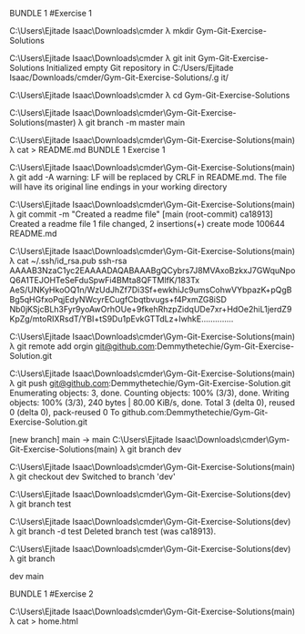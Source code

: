 BUNDLE 1 
#Exercise 1

C:\Users\Ejitade Isaac\Downloads\cmder
λ mkdir Gym-Git-Exercise-Solutions

C:\Users\Ejitade Isaac\Downloads\cmder
λ git init Gym-Git-Exercise-Solutions
Initialized empty Git repository in C:/Users/Ejitade Isaac/Downloads/cmder/Gym-Git-Exercise-Solutions/.g it/

C:\Users\Ejitade Isaac\Downloads\cmder
λ cd Gym-Git-Exercise-Solutions

C:\Users\Ejitade Isaac\Downloads\cmder\Gym-Git-Exercise-Solutions(master)
λ git branch -m master main

C:\Users\Ejitade Isaac\Downloads\cmder\Gym-Git-Exercise-Solutions(main)
λ cat > README.md
BUNDLE 1
Exercise 1

C:\Users\Ejitade Isaac\Downloads\cmder\Gym-Git-Exercise-Solutions(main)
λ git add -A
warning: LF will be replaced by CRLF in README.md.
The file will have its original line endings in your working directory

C:\Users\Ejitade Isaac\Downloads\cmder\Gym-Git-Exercise-Solutions(main)
λ git commit -m "Created a readme file"
[main (root-commit) ca18913] Created a readme file
1 file changed, 2 insertions(+)
create mode 100644 README.md

C:\Users\Ejitade Isaac\Downloads\cmder\Gym-Git-Exercise-Solutions(main)
λ cat ~/.ssh/id_rsa.pub
ssh-rsa AAAAB3NzaC1yc2EAAAADAQABAAABgQCybrs7J8MVAxoBzkxJ7GWquNpoQ6A1TEJOHTeSeFduSpwFi4BMta8QFTMlfK/183Tx AeS/UNKyHkoOQ1n/WzUdJhZf7Di3Sf+ewkhiJc9umsCohwVYbpazK+pQgBBg5qHGfxoPqjEdyNWcyrECugfCbqtbvugs+f4PxmZG8iSD Nb0jKSjcBLh3Fyr9yoAwOrhOUe+9fkehRhzpZidqUDe7xr+HdOe2hiL1jerdZ9KpZg/mtoRIXRsdT/YBI+tS9Du1pEvkGTTdLz+IwhkE..............

C:\Users\Ejitade Isaac\Downloads\cmder\Gym-Git-Exercise-Solutions(main)
λ git remote add orgin git@github.com:Demmythetechie/Gym-Git-Exercise-Solution.git

C:\Users\Ejitade Isaac\Downloads\cmder\Gym-Git-Exercise-Solutions(main)
λ git push git@github.com:Demmythetechie/Gym-Git-Exercise-Solution.git
Enumerating objects: 3, done.
Counting objects: 100% (3/3), done.
Writing objects: 100% (3/3), 240 bytes | 80.00 KiB/s, done.
Total 3 (delta 0), reused 0 (delta 0), pack-reused 0
To github.com:Demmythetechie/Gym-Git-Exercise-Solution.git

[new branch] main -> main
C:\Users\Ejitade Isaac\Downloads\cmder\Gym-Git-Exercise-Solutions(main)
λ git branch dev

C:\Users\Ejitade Isaac\Downloads\cmder\Gym-Git-Exercise-Solutions(main)
λ git checkout dev
Switched to branch 'dev'

C:\Users\Ejitade Isaac\Downloads\cmder\Gym-Git-Exercise-Solutions(dev)
λ git branch test

C:\Users\Ejitade Isaac\Downloads\cmder\Gym-Git-Exercise-Solutions(dev)
λ git branch -d test
Deleted branch test (was ca18913).

C:\Users\Ejitade Isaac\Downloads\cmder\Gym-Git-Exercise-Solutions(dev)
λ git branch

dev
main


BUNDLE 1
#Exercise 2

C:\Users\Ejitade Isaac\Downloads\cmder\Gym-Git-Exercise-Solutions(main)
λ cat > home.html
<!DOCTYPE html>
<html lang="en">
        <head>
                <title>Home</html>
        </head>
        <body>
                <div>
                        <p>This is the home page</p>
                </div>
        </body>
</html>

C:\Users\Ejitade Isaac\Downloads\cmder\Gym-Git-Exercise-Solutions(main)
λ git add home.html
warning: LF will be replaced by CRLF in home.html.
The file will have its original line endings in your working directory

C:\Users\Ejitade Isaac\Downloads\cmder\Gym-Git-Exercise-Solutions(main)
λ git stash
Saved working directory and index state WIP on main: df0bae3 deleted

C:\Users\Ejitade Isaac\Downloads\cmder\Gym-Git-Exercise-Solutions(main)
λ cat > about.html
<!DOCTYPE html>
<html lang="en">
        <head>
                <title>Home</html>
        </head>
        <body>
                <div>
                        <p>This is the about page</p>
                </div>
        </body>
</html>

C:\Users\Ejitade Isaac\Downloads\cmder\Gym-Git-Exercise-Solutions(main)
λ git add about.html
warning: LF will be replaced by CRLF in about.html.
The file will have its original line endings in your working directory

C:\Users\Ejitade Isaac\Downloads\cmder\Gym-Git-Exercise-Solutions(main)
λ git stash
Saved working directory and index state WIP on main: df0bae3 deleted

C:\Users\Ejitade Isaac\Downloads\cmder\Gym-Git-Exercise-Solutions(main)
λ cat > team.html
<!DOCTYPE html>
<html lang="en">
        <head>
                <title>Home</html>
        </head>
        <body>
                <div>
                        <p>This is the team page</p>
                </div>
        </body>
</html>

C:\Users\Ejitade Isaac\Downloads\cmder\Gym-Git-Exercise-Solutions(main)
λ git add team.html
warning: LF will be replaced by CRLF in team.html.
The file will have its original line endings in your working directory

C:\Users\Ejitade Isaac\Downloads\cmder\Gym-Git-Exercise-Solutions(main)
λ git stash
Saved working directory and index state WIP on main: df0bae3 deleted

C:\Users\Ejitade Isaac\Downloads\cmder\Gym-Git-Exercise-Solutions(main)
λ git add -A

C:\Users\Ejitade Isaac\Downloads\cmder\Gym-Git-Exercise-Solutions(main)
λ git stash list
stash@{0}: WIP on main: df0bae3 deleted
stash@{1}: WIP on main: df0bae3 deleted
stash@{2}: WIP on main: df0bae3 deleted

C:\Users\Ejitade Isaac\Downloads\cmder\Gym-Git-Exercise-Solutions(main)
λ ls
README.md

C:\Users\Ejitade Isaac\Downloads\cmder\Gym-Git-Exercise-Solutions(main)
λ git stash pop stash@{1}
On branch main
Changes to be committed:
  (use "git restore --staged <file>..." to unstage)
        new file:   about.html

Dropped stash@{1} (c62da0414bdbc6ddad3321d099d89e397ca3e321)

C:\Users\Ejitade Isaac\Downloads\cmder\Gym-Git-Exercise-Solutions(main)
λ git add -A

C:\Users\Ejitade Isaac\Downloads\cmder\Gym-Git-Exercise-Solutions(main)
λ git commit -m "about.html file was unstashed"
[main 90cc27b] about.html file was unstashed
 1 file changed, 11 insertions(+)
 create mode 100644 about.html

C:\Users\Ejitade Isaac\Downloads\cmder\Gym-Git-Exercise-Solutions(main)
λ git stash pop --index 1
<stdin>:14: trailing whitespace.
                        <p>This is the home page</p>
warning: 1 line adds whitespace errors.
On branch main
Changes to be committed:
  (use "git restore --staged <file>..." to unstage)
        new file:   home.html

Dropped refs/stash@{1} (2eef36cd5ae77bf6666512c87c6d6cf3f195fc5d)

C:\Users\Ejitade Isaac\Downloads\cmder\Gym-Git-Exercise-Solutions(main)
λ git add -A

C:\Users\Ejitade Isaac\Downloads\cmder\Gym-Git-Exercise-Solutions(main)
λ git commit -m "home.html file was unstashed"
[main 5585050] home.html file was unstashed
 1 file changed, 11 insertions(+)
 create mode 100644 home.html

C:\Users\Ejitade Isaac\Downloads\cmder\Gym-Git-Exercise-Solutions(main)
λ git push git@github.com:Demmythetechie/Gym-Git-Exercise-Solution.git
Enumerating objects: 7, done.
Counting objects: 100% (7/7), done.
Delta compression using up to 4 threads
Compressing objects: 100% (6/6), done.
Writing objects: 100% (6/6), 638 bytes | 212.00 KiB/s, done.
Total 6 (delta 2), reused 0 (delta 0), pack-reused 0
remote: Resolving deltas: 100% (2/2), done.
To github.com:Demmythetechie/Gym-Git-Exercise-Solution.git
   df0bae3..5585050  main -> main

C:\Users\Ejitade Isaac\Downloads\cmder\Gym-Git-Exercise-Solutions(main)
λ git stash pop --index 0
<stdin>:14: trailing whitespace.
                        <p>This is the team page</p>
warning: 1 line adds whitespace errors.
On branch main
Changes to be committed:
  (use "git restore --staged <file>..." to unstage)
        new file:   team.html

Dropped refs/stash@{0} (0110c5af826fc0d9e08f6534c0f4fde5040caa69)

C:\Users\Ejitade Isaac\Downloads\cmder\Gym-Git-Exercise-Solutions(main)
λ git reset --hard
HEAD is now at 5585050 home.html file was unstashed

C:\Users\Ejitade Isaac\Downloads\cmder\Gym-Git-Exercise-Solutions(main)
λ ls
about.html  home.html  README.md



BUNDLE 2
#e[2Exercise 1
                  
BUNDLE 2
# Exercise 1

C:\Users\Ejitade Isaac\Downloads\cmder\Gym-Git-Exercise-Solutions(main)
λ git branch ft/bundle-2

C:\Users\Ejitade Isaac\Downloads\cmder\Gym-Git-Exercise-Solutions(main)
λ git checkout ft/bundle-2
Switched to branch 'ft/bundle-2'
M       README.md

C:\Users\Ejitade Isaac\Downloads\cmder\Gym-Git-Exercise-Solutions(ft/bundle-2)
λ cat > services.html
<!DOCTYPE html>
<html lang="en">
        <head>
                <title>Home</html>
        </head>
        <body>
                <div>
                        <p>This is the service page</p>
                </div>
        </body>
</html>

C:\Users\Ejitade Isaac\Downloads\cmder\Gym-Git-Exercise-Solutions(ft/bundle-2)
λ cat >> README.md

BUNDLE 2
#Exercise 1

C:\Users\Ejitade Isaac\Downloads\cmder\Gym-Git-Exercise-Solutions(ft/bundle-2)
λ git add services.html README.md
warning: LF will be replaced by CRLF in README.md.
The file will have its original line endings in your working directory
warning: LF will be replaced by CRLF in services.html.
The file will have its original line endings in your working directory

C:\Users\Ejitade Isaac\Downloads\cmder\Gym-Git-Exercise-Solutions(ft/bundle-2)
λ git commit -m "created a new branch and added some changes"
[ft/bundle-2 3563c8b] created a new branch and added some changes
 2 files changed, 15 insertions(+)
 create mode 100644 services.html

C:\Users\Ejitade Isaac\Downloads\cmder\Gym-Git-Exercise-Solutions(ft/bundle-2)
λ git push git@github.com:Demmythetechie/Gym-Git-Exercise-Solution.git
Enumerating objects: 6, done.
Counting objects: 100% (6/6), done.
Delta compression using up to 4 threads
Compressing objects: 100% (4/4), done.
Writing objects: 100% (4/4), 543 bytes | 271.00 KiB/s, done.
Total 4 (delta 1), reused 0 (delta 0), pack-reused 0
remote: Resolving deltas: 100% (1/1), completed with 1 local object.
remote:
remote: Create a pull request for 'ft/bundle-2' on GitHub by visiting:
remote:      https://github.com/Demmythetechie/Gym-Git-Exercise-Solution/pull/new/ft/bundle-2
remote:p
To github.com:Demmythetechie/Gym-Git-Exercise-Solution.git
 * [new branch]      ft/bundle-2 -> ft/bundle-2



BUNDLE 3
#Exercise 1

using vi cleared all my history command and response but used history command in cmder to find my command history.

  git branch ft/team-page
  cat > team.html
  git add team.html
  git commit -m "Created a branch ft/team-page and a html file in it"
  git checkout main
  git  branch ft/contact-page
  git log -1
  git checkout ft/contact-page
  git cherry-pick 9a2098516ddea1b4e515fcf223d5ca6f56929631
  cat > contact.html
  git add -A
  git commit -m "cherry picked the last changes made to branch ft/team-page and added a new html file"
  git branch ft/faq-page
  git checkout ft/faq-page
  cat > faq.html
  git add faq.html
  git commit -m "Created a new branch ft/faq-page and an html file faq.html"
  git push git@github.com:Demmythetechie/Gym-Git-Exercise-Solution.git
  git checkout ft/team-page
  git revert 9a2098516ddea1b4e515fcf223d5ca6f56929631
  git add -A
  git commit -m "reverted changes of contact branch commit made to team branch previously"
  git push git@github.com:Demmythetechie/Gym-Git-Exercise-Solution.git


BUNDLE 3
#Exercise 2

C:\Users\Ejitade Isaac\Downloads\cmder\Gym-Git-Exercise-Solutions(main)
λ git checkout ft/home-page-redesign
Switched to branch 'ft/home-page-redesign'

C:\Users\Ejitade Isaac\Downloads\cmder\Gym-Git-Exercise-Solutions(ft/home-page-redesign)
λ git rebase main
Successfully rebased and updated refs/heads/ft/home-page-redesign.

C:\Users\Ejitade Isaac\Downloads\cmder\Gym-Git-Exercise-Solutions(ft/home-page-redesign)
λ sed -i "9 a \\t\t\t<p>we got all changes made to the main branch using git rebase main</p>" home.html

C:\Users\Ejitade Isaac\Downloads\cmder\Gym-Git-Exercise-Solutions(ft/home-page-redesign)
λ git add -A

C:\Users\Ejitade Isaac\Downloads\cmder\Gym-Git-Exercise-Solutions(ft/home-page-redesign)
λ git commit -m "created ft/home-page-redesign bramch and rebased all changes of main so far to it"
[ft/home-page-redesign 9996912] created ft/home-page-redesign bramch and rebased all changes of main so far to it
 1 file changed, 1 insertion(+)

C:\Users\Ejitade Isaac\Downloads\cmder\Gym-Git-Exercise-Solutions(ft/home-page-redesign)
λ git push git@github.com:Demmythetechie/Gym-Git-Exercise-Solution.git
Enumerating objects: 14, done.
Counting objects: 100% (14/14), done.
Delta compression using up to 4 threads
Compressing objects: 100% (12/12), done.
Writing objects: 100% (12/12), 1.52 KiB | 518.00 KiB/s, done.
Total 12 (delta 5), reused 0 (delta 0), pack-reused 0
remote: Resolving deltas: 100% (5/5), completed with 1 local object.
remote:
remote: Create a pull request for 'ft/home-page-redesign' on GitHub by visiting:
remote:      https://github.com/Demmythetechie/Gym-Git-Exercise-Solution/pull/new/ft/home-page-redesign
remote:
To github.com:Demmythetechie/Gym-Git-Exercise-Solution.git
 * [new branch]      ft/home-page-redesign -> ft/home-page-redesign


BUNDLE 4
#Exercise 1

C:\Users\Ejitade Isaac\Downloads\cmder\Gym-Git-Exercise-Solutions(ft/home-page-redesign)
λ git checkout main
Switched to branch 'main'

C:\Users\Ejitade Isaac\Downloads\cmder\Gym-Git-Exercise-Solutions(main)
λ git remote add git-copy git@github.com:Demmythetechie/git-copy.git

C:\Users\Ejitade Isaac\Downloads\cmder\Gym-Git-Exercise-Solutions(main)
λ sed -i "10 a \\t\t\t<p>A new remote repo (git-copy) as been created and added</p>" home.html

C:\Users\Ejitade Isaac\Downloads\cmder\Gym-Git-Exercise-Solutions(main)
λ sed -i "9 a \\t\t\t<p>A new remote repo (git-copy) as been created and added</p>" home.html

C:\Users\Ejitade Isaac\Downloads\cmder\Gym-Git-Exercise-Solutions(main)
λ git add -A

C:\Users\Ejitade Isaac\Downloads\cmder\Gym-Git-Exercise-Solutions(main)
λ git commit -m "Created a new remote repo (git-copy) as been created and added it"
[main 269eea0] Created a new remote repo (git-copy) as been created and added it
 1 file changed, 1 insertion(+)

C:\Users\Ejitade Isaac\Downloads\cmder\Gym-Git-Exercise-Solutions(main)
λ git push git@github.com:Demmythetechie/Gym-Git-Exercise-Solution.git
Enumerating objects: 5, done.
Counting objects: 100% (5/5), done.
Delta compression using up to 4 threads
Compressing objects: 100% (3/3), done.
Writing objects: 100% (3/3), 380 bytes | 380.00 KiB/s, done.
Total 3 (delta 2), reused 0 (delta 0), pack-reused 0
remote: Resolving deltas: 100% (2/2), completed with 2 local objects.
To github.com:Demmythetechie/Gym-Git-Exercise-Solution.git
   8d09341..269eea0  main -> main

C:\Users\Ejitade Isaac\Downloads\cmder\Gym-Git-Exercise-Solutions(main)
λ git push git@github.com:Demmythetechie/git-copy.git
Enumerating objects: 55, done.
Counting objects: 100% (55/55), done.
Delta compression using up to 4 threads
Compressing objects: 100% (51/51), done.
Writing objects: 100% (55/55), 9.17 KiB | 447.00 KiB/s, done.
Total 55 (delta 26), reused 0 (delta 0), pack-reused 0
remote: Resolving deltas: 100% (26/26), done.
To github.com:Demmythetechie/git-copy.git
 * [new branch]      main -> main


BUNDLE 4
#Exercise 2

C:\Users\Ejitade Isaac\Downloads\cmder\Gym-Git-Exercise-Solutions(main)
λ git branch ft/footer

C:\Users\Ejitade Isaac\Downloads\cmder\Gym-Git-Exercise-Solutions(main)
λ git checkout ft/footer
Switched to branch 'ft/footer'

C:\Users\Ejitade Isaac\Downloads\cmder\Gym-Git-Exercise-Solutions(ft/footer)
λ cat > footer.html
<!DOCTYPE html>
<html lang="en">
        <head>
                <title>Home</html>
        </head>
        <body>
                <div>
                        <p>This is the footer section of the home page</p>
                </div>
        </body>
</html>


C:\Users\Ejitade Isaac\Downloads\cmder\Gym-Git-Exercise-Solutions(ft/footer)
λ git add footer.html
warning: LF will be replaced by CRLF in footer.html.
The file will have its original line endings in your working directory

C:\Users\Ejitade Isaac\Downloads\cmder\Gym-Git-Exercise-Solutions(ft/footer)
λ git commit -m "Created ft/footer and footer.html branch in it"
[ft/footer 545ec40] Created ft/footer and footer.html branch in it
 1 file changed, 13 insertions(+)
 create mode 100644 footer.html

C:\Users\Ejitade Isaac\Downloads\cmder\Gym-Git-Exercise-Solutions(ft/footer)
λ sed -i "s/div/footer/g" footer.html

C:\Users\Ejitade Isaac\Downloads\cmder\Gym-Git-Exercise-Solutions(ft/footer)
λ git add footer.html

C:\Users\Ejitade Isaac\Downloads\cmder\Gym-Git-Exercise-Solutions(ft/footer)
λ git commit -m "Changed the div element in footer.html to footer element"
[ft/footer c97f697] Changed the div element in footer.html to footer element
 1 file changed, 3 insertions(+), 4 deletions(-)

C:\Users\Ejitade Isaac\Downloads\cmder\Gym-Git-Exercise-Solutions(ft/footer)
λ git push git@github.com:Demmythetechie/Gym-Git-Exercise-Solution.git
Enumerating objects: 7, done.
Counting objects: 100% (7/7), done.
Delta compression using up to 4 threads
Compressing objects: 100% (6/6), done.
Writing objects: 100% (6/6), 721 bytes | 360.00 KiB/s, done.
Total 6 (delta 3), reused 0 (delta 0), pack-reused 0
remote: Resolving deltas: 100% (3/3), completed with 1 local object.
remote:
remote: Create a pull request for 'ft/footer' on GitHub by visiting:
remote:      https://github.com/Demmythetechie/Gym-Git-Exercise-Solution/pull/new/ft/footer
remote:
To github.com:Demmythetechie/Gym-Git-Exercise-Solution.git
 * [new branch]      ft/footer -> ft/footer

C:\Users\Ejitade Isaac\Downloads\cmder\Gym-Git-Exercise-Solutions(ft/footer)
λ git push git@github.com:Demmythetechie/git-copy.git
Enumerating objects: 7, done.
Counting objects: 100% (7/7), done.
Delta compression using up to 4 threads
Compressing objects: 100% (6/6), done.
Writing objects: 100% (6/6), 721 bytes | 360.00 KiB/s, done.
Total 6 (delta 3), reused 0 (delta 0), pack-reused 0
remote: Resolving deltas: 100% (3/3), completed with 1 local object.
remote:
remote: Create a pull request for 'ft/footer' on GitHub by visiting:
remote:      https://github.com/Demmythetechie/git-copy/pull/new/ft/footer
remote:
To github.com:Demmythetechie/git-copy.git
 * [new branch]      ft/footer -> ft/footer

C:\Users\Ejitade Isaac\Downloads\cmder\Gym-Git-Exercise-Solutions(ft/footer)
λ git checkout main
Switched to branch 'main'

C:\Users\Ejitade Isaac\Downloads\cmder\Gym-Git-Exercise-Solutions(main)
λ git branch ft/squashing

C:\Users\Ejitade Isaac\Downloads\cmder\Gym-Git-Exercise-Solutions(main)
λ git checkout ft/squashing
Switched to branch 'ft/squashing'

C:\Users\Ejitade Isaac\Downloads\cmder\Gym-Git-Exercise-Solutions(ft/squashing)
λ git merge --squash ft/footer
Updating e197287..c97f697
Fast-forward
Squash commit -- not updating HEAD
 footer.html | 12 ++++++++++++
 1 file changed, 12 insertions(+)
 create mode 100644 footer.html

C:\Users\Ejitade Isaac\Downloads\cmder\Gym-Git-Exercise-Solutions(ft/squashing)
λ git commit -m "footer changes squashing"
[ft/squashing 6e90efb] footer changes squashing
 1 file changed, 12 insertions(+)
 create mode 100644 footer.html

C:\Users\Ejitade Isaac\Downloads\cmder\Gym-Git-Exercise-Solutions(ft/squashing)
λ git push git@github.com:Demmythetechie/git-copy.git
Enumerating objects: 4, done.
Counting objects: 100% (4/4), done.
Delta compression using up to 4 threads
Compressing objects: 100% (3/3), done.
Writing objects: 100% (3/3), 407 bytes | 203.00 KiB/s, done.
Total 3 (delta 1), reused 0 (delta 0), pack-reused 0
remote: Resolving deltas: 100% (1/1), completed with 1 local object.
remote:
remote: Create a pull request for 'ft/squashing' on GitHub by visiting:
remote:      https://github.com/Demmythetechie/git-copy/pull/new/ft/squashing
remote:
To github.com:Demmythetechie/git-copy.git
 * [new branch]      ft/squashing -> ft/squashing


